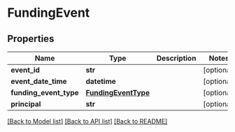 # FundingEvent

## Properties
Name | Type | Description | Notes
------------ | ------------- | ------------- | -------------
**event_id** | **str** |  | [optional] 
**event_date_time** | **datetime** |  | [optional] 
**funding_event_type** | [**FundingEventType**](FundingEventType.md) |  | [optional] 
**principal** | **str** |  | [optional] 

[[Back to Model list]](../README.md#documentation-for-models) [[Back to API list]](../README.md#documentation-for-api-endpoints) [[Back to README]](../README.md)


